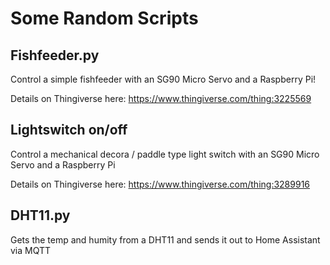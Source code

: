 # Some Random Scripts

## Fishfeeder.py

Control a simple fishfeeder with an SG90 Micro Servo and a Raspberry Pi! 

Details on Thingiverse here: https://www.thingiverse.com/thing:3225569

## Lightswitch on/off

Control a mechanical decora / paddle type light switch with an SG90 Micro Servo and a Raspberry Pi

Details on Thingiverse here: https://www.thingiverse.com/thing:3289916

## DHT11.py

Gets the temp and humity from a DHT11 and sends it out to Home Assistant via MQTT
